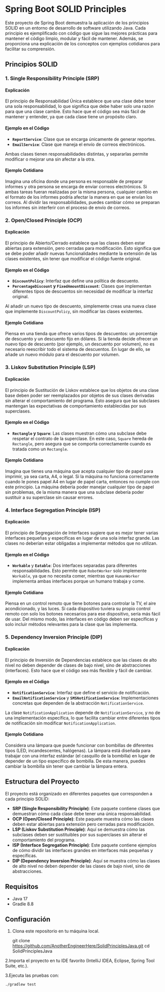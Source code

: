 # Spring Boot SOLID Principles

Este proyecto de Spring Boot demuestra la aplicación de los principios SOLID en un entorno de desarrollo de software utilizando Java. Cada principio es ejemplificado con código que sigue las mejores prácticas para mantener el código limpio, modular y fácil de mantener. Además, se proporciona una explicación de los conceptos con ejemplos cotidianos para facilitar su comprensión.

## Principios SOLID

### 1. Single Responsibility Principle (SRP)

#### Explicación

El principio de Responsabilidad Única establece que una clase debe tener una sola responsabilidad, lo que significa que debe haber solo una razón para que una clase cambie. Esto hace que el código sea más fácil de mantener y entender, ya que cada clase tiene un propósito claro.

#### Ejemplo en el Código

- **`ReportService`**: Clase que se encarga únicamente de generar reportes.
- **`EmailService`**: Clase que maneja el envío de correos electrónicos.

Ambas clases tienen responsabilidades distintas, y separarlas permite modificar o mejorar una sin afectar a la otra.

#### Ejemplo Cotidiano

Imagina una oficina donde una persona es responsable de preparar informes y otra persona se encarga de enviar correos electrónicos. Si ambas tareas fueran realizadas por la misma persona, cualquier cambio en el formato de los informes podría afectar la manera en que se envían los correos. Al dividir las responsabilidades, puedes cambiar cómo se preparan los informes sin interferir con el proceso de envío de correos.

### 2. Open/Closed Principle (OCP)

#### Explicación

El principio de Abierto/Cerrado establece que las clases deben estar abiertas para extensión, pero cerradas para modificación. Esto significa que se debe poder añadir nuevas funcionalidades mediante la extensión de las clases existentes, sin tener que modificar el código fuente original.

#### Ejemplo en el Código

- **`DiscountPolicy`**: Interfaz que define una política de descuento.
- **`PercentageDiscount` y `FixedAmountDiscount`**: Clases que implementan diferentes tipos de descuentos sin necesidad de modificar la interfaz original.

Al añadir un nuevo tipo de descuento, simplemente creas una nueva clase que implemente `DiscountPolicy`, sin modificar las clases existentes.

#### Ejemplo Cotidiano

Piensa en una tienda que ofrece varios tipos de descuentos: un porcentaje de descuento y un descuento fijo en dólares. Si la tienda decide ofrecer un nuevo tipo de descuento (por ejemplo, un descuento por volumen), no es necesario reescribir todo el sistema de descuentos. En lugar de ello, se añade un nuevo módulo para el descuento por volumen.

### 3. Liskov Substitution Principle (LSP)

#### Explicación

El principio de Sustitución de Liskov establece que los objetos de una clase base deben poder ser reemplazados por objetos de sus clases derivadas sin alterar el comportamiento del programa. Esto asegura que las subclases mantengan las expectativas de comportamiento establecidas por sus superclases.

#### Ejemplo en el Código

- **`Rectangle` y `Square`**: Las clases muestran cómo una subclase debe respetar el contrato de la superclase. En este caso, `Square` hereda de `Rectangle`, pero asegura que se comporta correctamente cuando es tratada como un `Rectangle`.

#### Ejemplo Cotidiano

Imagina que tienes una máquina que acepta cualquier tipo de papel para imprimir, ya sea carta, A4, o legal. Si la máquina no funciona correctamente cuando le pones papel A4 en lugar de papel carta, entonces no cumple con este principio. La máquina debería poder manejar cualquier tipo de papel sin problemas, de la misma manera que una subclase debería poder sustituir a su superclase sin causar errores.

### 4. Interface Segregation Principle (ISP)

#### Explicación

El principio de Segregación de Interfaces sugiere que es mejor tener varias interfaces pequeñas y específicas en lugar de una sola interfaz grande. Las clases no deberían estar obligadas a implementar métodos que no utilizan.

#### Ejemplo en el Código

- **`Workable`** y **`Eatable`**: Dos interfaces separadas para diferentes responsabilidades. Esto permite que `RobotWorker` solo implemente `Workable`, ya que no necesita comer, mientras que `HumanWorker` implementa ambas interfaces porque un humano trabaja y come.

#### Ejemplo Cotidiano

Piensa en un control remoto que tiene botones para controlar la TV, el aire acondicionado, y las luces. Si cada dispositivo tuviera su propio control remoto con solo los botones necesarios para ese dispositivo, sería más fácil de usar. Del mismo modo, las interfaces en código deben ser específicas y solo incluir métodos relevantes para la clase que las implementa.

### 5. Dependency Inversion Principle (DIP)

#### Explicación

El principio de Inversión de Dependencias establece que las clases de alto nivel no deben depender de clases de bajo nivel, sino de abstracciones (interfaces). Esto hace que el código sea más flexible y fácil de cambiar.

#### Ejemplo en el Código

- **`NotificationService`**: Interfaz que define el servicio de notificación.
- **`EmailNotificationService`** y **`SMSNotificationService`**: Implementaciones concretas que dependen de la abstracción `NotificationService`.

La clase `NotificationApplication` depende de `NotificationService`, y no de una implementación específica, lo que facilita cambiar entre diferentes tipos de notificación sin modificar `NotificationApplication`.

#### Ejemplo Cotidiano

Considera una lámpara que puede funcionar con bombillas de diferentes tipos (LED, incandescentes, halógenas). La lámpara está diseñada para trabajar con una interfaz estándar (el casquillo de la bombilla) en lugar de depender de un tipo específico de bombilla. De esta manera, puedes cambiar la bombilla sin tener que cambiar la lámpara entera.

## Estructura del Proyecto

El proyecto está organizado en diferentes paquetes que corresponden a cada principio SOLID:

- **SRP (Single Responsibility Principle)**: Este paquete contiene clases que demuestran cómo cada clase debe tener una única responsabilidad.
- **OCP (Open/Closed Principle)**: Este paquete muestra cómo las clases deben estar abiertas para extensión pero cerradas para modificación.
- **LSP (Liskov Substitution Principle)**: Aquí se demuestra cómo las subclases deben ser sustituibles por sus superclases sin alterar el comportamiento del programa.
- **ISP (Interface Segregation Principle)**: Este paquete contiene ejemplos de cómo dividir las interfaces grandes en interfaces más pequeñas y específicas.
- **DIP (Dependency Inversion Principle)**: Aquí se muestra cómo las clases de alto nivel no deben depender de las clases de bajo nivel, sino de abstracciones.

## Requisitos

- Java 17
- Gradle 8.8

## Configuración

1. Clona este repositorio en tu máquina local.
   

   git clone https://github.com/AnotherEngineerHere/SolidPrinciplesJava.git
   cd SolidPrinciplesJava

2.Importa el proyecto en tu IDE favorito (IntelliJ IDEA, Eclipse, Spring Tool Suite, etc.).


3.Ejecuta las pruebas con:

```bash
./gradlew test
````